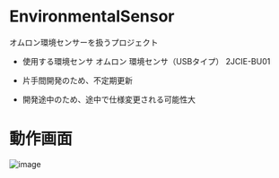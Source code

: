 # EnvironmentalSensor
オムロン環境センサーを扱うプロジェクト

* 使用する環境センサ
オムロン 環境センサ（USBタイプ） 2JCIE-BU01

* 片手間開発のため、不定期更新
* 開発途中のため、途中で仕様変更される可能性大

# 動作画面
![image](https://user-images.githubusercontent.com/8308943/215360914-1a2eb0a5-6661-417f-890f-188d0688bfc5.png)
